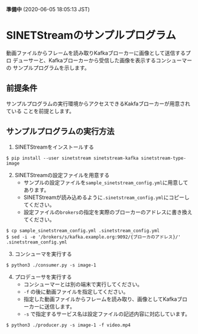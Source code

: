 <!--
Copyright (C) 2020 National Institute of Informatics

Licensed to the Apache Software Foundation (ASF) under one
or more contributor license agreements.  See the NOTICE file
distributed with this work for additional information
regarding copyright ownership.  The ASF licenses this file
to you under the Apache License, Version 2.0 (the
"License"); you may not use this file except in compliance
with the License.  You may obtain a copy of the License at

  http://www.apache.org/licenses/LICENSE-2.0

Unless required by applicable law or agreed to in writing,
software distributed under the License is distributed on an
"AS IS" BASIS, WITHOUT WARRANTIES OR CONDITIONS OF ANY
KIND, either express or implied.  See the License for the
specific language governing permissions and limitations
under the License.
-->

**準備中** (2020-06-05 18:05:13 JST)

# SINETStreamのサンプルプログラム

動画ファイルからフレームを読み取りKafkaブローカーに画像として送信するプロ
デューサーと、Kafkaブローカーから受信した画像を表示するコンシューマーの
サンプルプログラムを示します。

## 前提条件

サンプルプログラムの実行環境からアクセスできるKakfaブローカーが用意されている
ことを前提とします。

## サンプルプログラムの実行方法

1. SINETStreamをインストールする
```
$ pip install --user sinetstream sinetstream-kafka sinetstream-type-image
```
2. SINETStreamの設定ファイルを用意する
   * サンプルの設定ファイルを`sample_sinetstream_config.yml`に用意してあります。
   * SINETStreamが読み込めるように`.sinetstream_config.yml`にコピーしてください。
   * 設定ファイルの`brokers`の指定を実際のブローカーのアドレスに書き換えてください。

```
$ cp sample_sinetstream_config.yml .sinetstream_config.yml
$ sed -i -e '/brokers/s/kafka.example.org:9092/{ブローカのアドレス}/' .sinetstream_config.yml
```
3. コンシューマを実行する
```
$ python3 ./consumer.py -s image-1
```
4. プロデューサを実行する
    * コンシューマーとは別の端末で実行してください。
    * `-f` の後に動画ファイルを指定してください。
    * 指定した動画ファイルからフレームを読み取り、画像としてKafkaブローカーに送信します。
    * `-s` で指定するサービス名は設定ファイルの記述内容に対応しています。
```
$ python3 ./producer.py -s image-1 -f video.mp4
```
